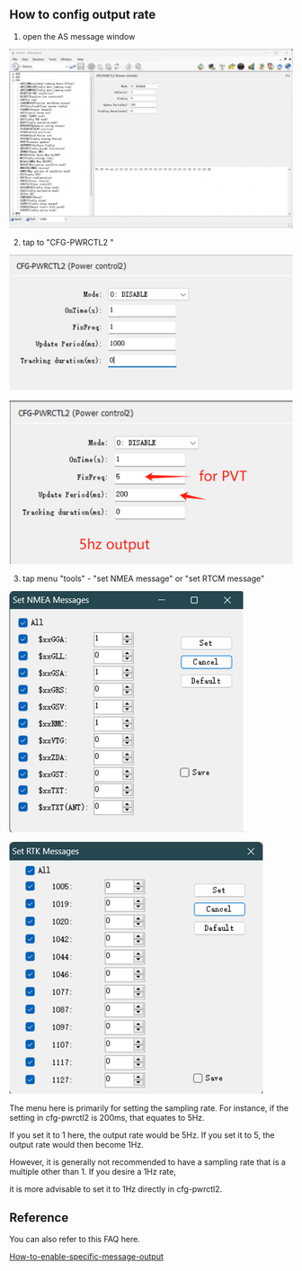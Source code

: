 ## How to config output rate

1. open the AS message window

![Satrack-as-message-view](../images/common/Satrack-as-message-view.png)

2. tap to "CFG-PWRCTL2 "

![output-rate-1hz](../images/common/output-rate-1hz.png)

![5hz-output-rate](../images/common/5hz-output-rate.png)

3. tap menu "tools" - "set NMEA message" or "set RTCM message" 

![nmea-output-rate](../images/common/nmea-output-rate.png)

![rtcm-output-rate](../images/common/rtcm-output-rate.png)

The menu here is primarily for setting the sampling rate. For instance, if the setting in cfg-pwrctl2 is 200ms, that equates to 5Hz.
 
If you set it to 1 here, the output rate would be 5Hz. If you set it to 5, the output rate would then become 1Hz.

However, it is generally not recommended to have a sampling rate that is a multiple other than 1. If you desire a 1Hz rate, 

it is more advisable to set it to 1Hz directly in cfg-pwrctl2.

## Reference
You can also refer to this FAQ here.

[How-to-enable-specific-message-output](../common_enable_msg_output.md)
